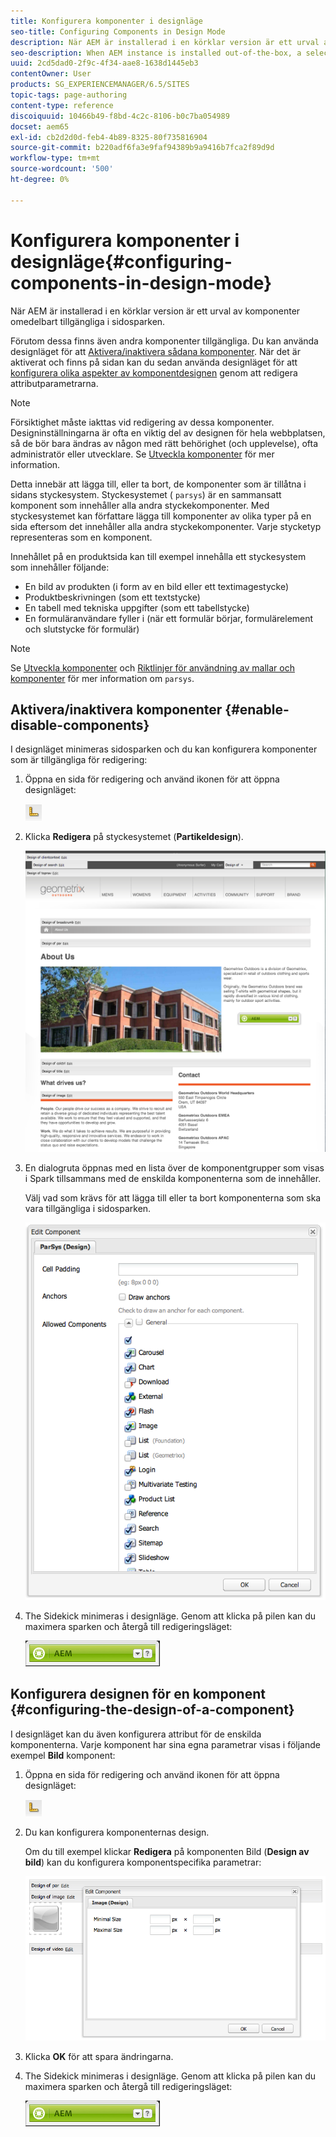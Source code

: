 ```yaml
---
title: Konfigurera komponenter i designläge
seo-title: Configuring Components in Design Mode
description: När AEM är installerad i en körklar version är ett urval av komponenter omedelbart tillgängliga i sidosparken. Förutom dessa finns även andra komponenter tillgängliga. Du kan använda designläget för att aktivera/inaktivera sådana komponenter.
seo-description: When AEM instance is installed out-of-the-box, a selection of components are immediately available in the sidekick. In addition to these, various other components are also available. You can use Design mode to Enable/disable such components.
uuid: 2cd5dad0-2f9c-4f34-aae8-1638d1445eb3
contentOwner: User
products: SG_EXPERIENCEMANAGER/6.5/SITES
topic-tags: page-authoring
content-type: reference
discoiquuid: 10466b49-f8bd-4c2c-8106-b0c7ba054989
docset: aem65
exl-id: cb2d2d0d-feb4-4b89-8325-80f735816904
source-git-commit: b220adf6fa3e9faf94389b9a9416b7fca2f89d9d
workflow-type: tm+mt
source-wordcount: '500'
ht-degree: 0%

---
```


# Konfigurera komponenter i designläge{#configuring-components-in-design-mode}

När AEM är installerad i en körklar version är ett urval av komponenter omedelbart tillgängliga i sidosparken.

Förutom dessa finns även andra komponenter tillgängliga. Du kan använda designläget för att [Aktivera/inaktivera sådana komponenter](#enabledisablecomponentsusingdesignmode). När det är aktiverat och finns på sidan kan du sedan använda designläget för att [konfigurera olika aspekter av komponentdesignen](#configuringcomponentsusingdesignmode) genom att redigera attributparametrarna.

>[!NOTE]
>
>Försiktighet måste iakttas vid redigering av dessa komponenter. Designinställningarna är ofta en viktig del av designen för hela webbplatsen, så de bör bara ändras av någon med rätt behörighet (och upplevelse), ofta administratör eller utvecklare. Se [Utveckla komponenter](/help/sites-developing/components.md) för mer information.

Detta innebär att lägga till, eller ta bort, de komponenter som är tillåtna i sidans styckesystem. Styckesystemet ( `parsys`) är en sammansatt komponent som innehåller alla andra styckekomponenter. Med styckesystemet kan författare lägga till komponenter av olika typer på en sida eftersom det innehåller alla andra styckekomponenter. Varje stycketyp representeras som en komponent.

Innehållet på en produktsida kan till exempel innehålla ett styckesystem som innehåller följande:

* En bild av produkten (i form av en bild eller ett textimagestycke)
* Produktbeskrivningen (som ett textstycke)
* En tabell med tekniska uppgifter (som ett tabellstycke)
* En formuläranvändare fyller i (när ett formulär börjar, formulärelement och slutstycke för formulär)

>[!NOTE]
>
>Se [Utveckla komponenter](/help/sites-developing/components.md#paragraphsystem) och [Riktlinjer för användning av mallar och komponenter](/help/sites-developing/dev-guidelines-bestpractices.md#guidelines-for-using-templates-and-components) för mer information om `parsys`.

## Aktivera/inaktivera komponenter {#enable-disable-components}

I designläget minimeras sidosparken och du kan konfigurera komponenter som är tillgängliga för redigering:

1. Öppna en sida för redigering och använd ikonen för att öppna designläget:

   ![](do-not-localize/chlimage_1.png)

1. Klicka **Redigera** på styckesystemet (**Partikeldesign**).

   ![screen_shot_2012-02-08at102726am](assets/screen_shot_2012-02-08at102726am.png)

1. En dialogruta öppnas med en lista över de komponentgrupper som visas i Spark tillsammans med de enskilda komponenterna som de innehåller.

   Välj vad som krävs för att lägga till eller ta bort komponenterna som ska vara tillgängliga i sidosparken.

   ![screen_shot_2012-02-08at103407am](assets/screen_shot_2012-02-08at103407am.png)

1. The Sidekick minimeras i designläge. Genom att klicka på pilen kan du maximera sparken och återgå till redigeringsläget:

   ![](do-not-localize/sidekick-collapsed.png)

## Konfigurera designen för en komponent {#configuring-the-design-of-a-component}

I designläget kan du även konfigurera attribut för de enskilda komponenterna. Varje komponent har sina egna parametrar visas i följande exempel **Bild** komponent:

1. Öppna en sida för redigering och använd ikonen för att öppna designläget:

   ![](do-not-localize/chlimage_1-1.png)

1. Du kan konfigurera komponenternas design.

   Om du till exempel klickar **Redigera** på komponenten Bild (**Design av bild**) kan du konfigurera komponentspecifika parametrar:

   ![chlimage_1-5](assets/chlimage_1-5.png)

1. Klicka **OK** för att spara ändringarna.

1. The Sidekick minimeras i designläge. Genom att klicka på pilen kan du maximera sparken och återgå till redigeringsläget:

   ![](do-not-localize/sidekick-collapsed-1.png)
